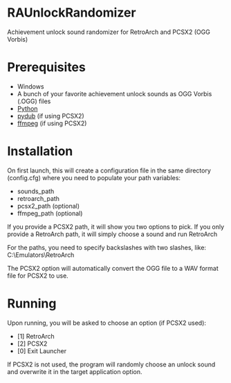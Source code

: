 # RAUnlockRandomizer
Achievement unlock sound randomizer for RetroArch and PCSX2 (OGG Vorbis)

# Prerequisites
* Windows
* A bunch of your favorite achievement unlock sounds as OGG Vorbis (.OGG) files
* [Python](https://python.org/)
* [pydub](https://pypi.org/project/pydub/) (if using PCSX2)
* [ffmpeg](https://ffmpeg.org/) (if using PCSX2)

# Installation
On first launch, this will create a configuration file in the same directory (config.cfg) where you need to populate your path variables:

* sounds_path
* retroarch_path
* pcsx2_path (optional)
* ffmpeg_path (optional)

If you provide a PCSX2 path, it will show you two options to pick.  If you only provide a RetroArch path, it will simply choose a sound and run RetroArch

For the paths, you need to specify backslashes with two slashes, like: C:\\Emulators\\RetroArch

The PCSX2 option will automatically convert the OGG file to a WAV format file for PCSX2 to use.

# Running

Upon running, you will be asked to choose an option (if PCSX2 used):

* [1] RetroArch
* [2] PCSX2
* [0] Exit Launcher

If PCSX2 is not used, the program will randomly choose an unlock sound and overwrite it in the target application option.

